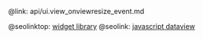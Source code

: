 @link: api/ui.view_onviewresize_event.md

@seolinktop: [widget library](https://webix.com)
@seolink: [javascript dataview](https://webix.com/widget/dataview/)